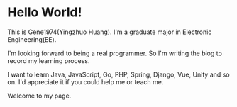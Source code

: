 # Hello World!

This is Gene1974(Yingzhuo Huang). I'm a graduate major in Electronic Engineering(EE).

I'm looking forward to being a real programmer. So I'm writing the blog to record my learning process.

I want to learn Java, JavaScript, Go, PHP, Spring, Django, Vue, Unity and so on. I'd appreciate it if you could help me or teach me.

Welcome to my page.
